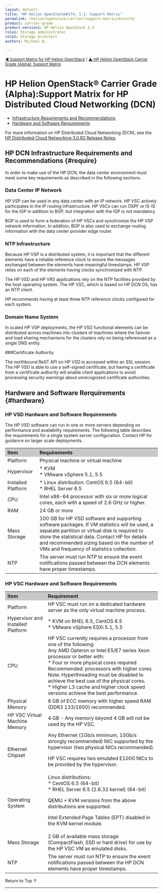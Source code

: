 ```yaml
---
layout: default
title: "HP Helion OpenStack&#174; 1.1: Support Matrix"
permalink: /helion/openstack/carrier/support-matrix/dcn/old/
product: carrier-grade
product-version1: HP Helion OpenStack 1.1
role1: Storage Administrator
role2: Storage Architect
authors: Michael B, 

---
```

<!--UNDER REVISION-->

<script>

function PageRefresh {
onLoad="window.refresh"
}

PageRefresh();

</script>

<p style="font-size: small;"> <a href="/helion/openstack/carrier/support-matrix/">&#9664; Support Matrix for HP Helion OpenStack</a> | <a href="/helion/openstack/carrier/support-matrix/">&#9650; HP Helion OpenStack Carrier Grade (Alpha): Support Matrix</a>  </p>



# HP Helion OpenStack&#174; Carrier Grade (Alpha):Support Matrix for HP Distributed Cloud Networking (DCN)

* [Infrastructure Requirements and Recommendations](#require)
* [Hardware and Software Rerquirements](#hardware)

For more information on HP Distributed Cloud Networking (DCN), see the [HP Distributed Cloud Networking 3.0.R2 
Release Notes](http://h20565.www2.hp.com/portal/site/hpsc/template.PAGE/public/psi/manualsResults/?sp4ts.oid=7268885&spf_p.tpst=psiContentResults&spf_p.prp_psiContentResults=wsrp-navigationalState%3Daction%253Dmanualslist%257Ccontentid%253DGeneral-Reference%257Clang%253Den&javax.portlet.begCacheTok=com.vignette.cachetoken&javax.portlet.endCacheTok=com.vignette.cachetoken).

## HP DCN Infrastructure Requirements and Recommendations {#require}
<!-- Taken from HP Distributed Cloud Networking 3.0.R2
Installation Guide -->

In order to make use of the HP DCN, the data center environment must meet some key requirements as described in the following sections.

### Data Center IP Network
HP VSP can be used in any data center with an IP network. HP VSC actively participates in the IP routing infrastructure. HP VSCs can run OSPF or IS-IS for the IGP in addition to BGP, but integration with the IGP is not mandatory.

BGP is used to form a federation of HP VSCs and synchronize the HP VSP network information. In addition, BGP is also used to exchange routing information with the data center provider edge router.

### NTP Infrastructure

Because HP VSP is a distributed system, it is important that the different elements have a reliable reference clock to ensure the messages exchanged between the elements have meaningful timestamps. HP VSP relies on each of the elements having clocks synchronized with
NTP.

The HP VSD and HP VRS applications rely on the NTP facilities provided by the host operating system. The HP VSC, which is based on HP DCN OS, has an NTP client.

HP recommends having at least three NTP reference clocks configured for each system.

### Domain Name System

In scaled HP VSP deployments, the HP VSD functional elements can be distributed across machines into clusters of machines where the failover and load sharing mechanisms for the clusters rely on being referenced as a single DNS entity.

###Certificate Authority

The northbound ReST API on HP VSD is accessed within an SSL session. The HP VSD is able to use a self-signed certificate, but having a certificate from a certificate authority will enable client applications to avoid processing security warnings about unrecognized certificate authorities.

## Hardware and Software Rerquirements {#hardware}
<!-- From DCN 3.0.R2 Release Notes http://h20565.www2.hp.com/hpsc/doc/public/display?sp4ts.oid=7268885&docId=emr_na-c04495116&docLocale=en_US -->

### HP VSD Hardware and Software Requirements

The HP VSD software can run in one or more servers depending on performance and availability requirements. The following table describes the requirements for a single system server configuration. Contact HP for 
guidance on larger scale deployments.


<table style="text-align: left; vertical-align: top;">

<tr style="background-color: #C8C8C8; text-align: left; vertical-align: top;">
<th>Item</th><th>Requirements</th>
<tr>
<td>Platform</td><td>Physical machine or virtual machine</td></tr>
<tr>
<td>Hypervisor</td><td>* KVM
<br>* VMware vSphere 5.1, 5.5</td></tr>
<tr>
<td>Installed Platform</td><td>* Linux distribution: CentOS 6.5 (64-bit)
<br>* RHEL Server 6.5</td></tr>
<tr>
<td>CPU</td><td>Intel x86-64 processor with six or more logical cores, each with a speed of 2.6 GHz or higher.</td></tr>
<tr>
<td>RAM</td><td>24 GB or more</td></tr>
<tr>
<td>Mass Storage</td><td>100 GB for HP VSD software and supporting software packages. If VM statistics will be used, a separate partition or virtual disk is required to store the statistical data. Contact HP for 
details and recommended sizing based on the number of 
VMs and frequency of statistics collection.</td></tr>
<tr>
<td>
NTP</td><td>The server must run NTP to ensure the event notifications passed between the DCN elements have proper timestamps.</td>
</table>

### HP VSC Hardware and Software Requirements




<table style="text-align: left; vertical-align: top;">

<tr style="background-color: #C8C8C8; text-align: left; vertical-align: top;">
<th>Item</th><th>Requirement</th></tr>
<tr>
<td>Platform</td><td>HP VSC must run on a dedicated hardware server as the only virtual machine process.</td></tr>
<tr>
<td>Hypervisor and Installed Platform</td><td>* KVM on RHEL 6.5, CentOS 6.5
<br>* VMware vSphere ESXi 5.1, 5.5</td></tr>
<tr>
<td>CPU</td><td>HP VSC currently requires a processor from one of the following:
<br>Any AMD Opteron or Intel E5/E7 series Xeon processor or better with:
<br>* Four or more physical cores required
Recommended: processors with higher cores
Note: Hyperthreading must be disabled to achieve the 
best use of the physical cores.
<br>* Higher L3 cache and higher clock speed versions 
achieve the best performance. </td></tr>
<tr>
<td>Physical Memory</td><td>8 GB of ECC memory with higher speed RAM (DDR3 133/1600) recommended. </td></tr>
<tr>
<td>HP VSC Virtual Machine Memory</td><td>4 GB - Any memory beyond 4 GB will not be used by the HP VSC.</td></tr>
<tr>
<td>Ethernet Chipset</td><td>Any Ethernet (1Gb/s minimum, 10Gb/s strongly recommended) NIC supported by the hypervisor (two physical NICs recommended).

HP VSC requires two emulated E1000 NICs to be provided 
by the hypervisor.</td></tr>
<tr>
<td>
Operating System</td><td>Linux distributions:
<br>* CentOS 6.5 (64-bit)
<br>* RHEL Server 6.5 (2.6.32 kernel) (64-bit)

QEMU + KVM versions from the above distributions are 
supported.

Intel Extended Page Tables (EPT) disabled in the KVM kernel module.</td></tr>
<tr>
<td>Mass Storage</td><td>2 GB of available mass storage (CompactFlash, SSD or hard drive) for use by the HP VSC VM as emulated disks.</td></tr>
<tr>
<td>NTP</td><td>The server must run NTP to ensure the event notifications passed between the HP DCN elements have proper timestamps.</td></tr>
</table>



<a href="#top" style="padding:14px 0px 14px 0px; text-decoration: none;"> Return to Top &#8593; </a>

----
